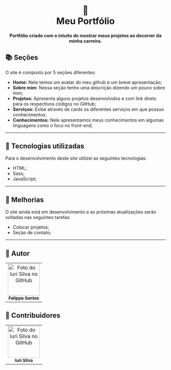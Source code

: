 <h1 align="center">
  📰<br>Meu Portfólio
</h1>

<h4 align="center">
  Portfólio criado com o intuito de mostrar meus projetos ao decorrer da minha carreira.
</h4>


## 📚 Seções
O site é composto por 5 seções diferentes:

- **Home:** Nele temos um avatar do meu github e um breve apresentação;
- **Sobre mim:** Nessa seção tenho uma descrição dizendo um pouco sobre mim;
- **Projetos:** Apresenta alguns projetos desenvolvidos e com link direto para os respectivos códigos no GitHub;
- **Serviços:** Exibe através de cards os diferentes serviços em que possuo conhecimentos;
- **Conhecimentos:** Nele apresentamos meus conhecimentos em algumas linguagens como o foco no front-end;

---

## 💼 Tecnologias utilizadas
Para o desenvolvimento deste site utilizei as seguintes tecnologias:

- HTML;
- Sass;
- JavaScript;

---

## 📌 Melhorias
O site ainda está em desenvolvimento e as próximas atualizações serão voltadas nas seguintes tarefas:

- Colocar projetos;
- Seção de contato;

---

## 🦄 Autor<br>
<table>
  <tr>
    <td align="center">
      <a href="https://github.com/flupynho">
        <img src="https://avatars.githubusercontent.com/u/73322544" width="100px;" alt="Foto do Iuri Silva no GitHub"/><br>
        <sub>
          <b>Felippe Santos</b>
        </sub>
      </a>
    </td>
  </tr>
</table>

## 🌈 Contribuidores<br>
<table>
  <tr>
    <td align="center">
      <a href="https://github.com/iuricode">
        <img src="https://avatars3.githubusercontent.com/u/31936044" width="100px;" alt="Foto do Iuri Silva no GitHub"/><br>
        <sub>
          <b>Iuri Silva</b>
        </sub>
      </a>
    </td>
  </tr>
</table>
